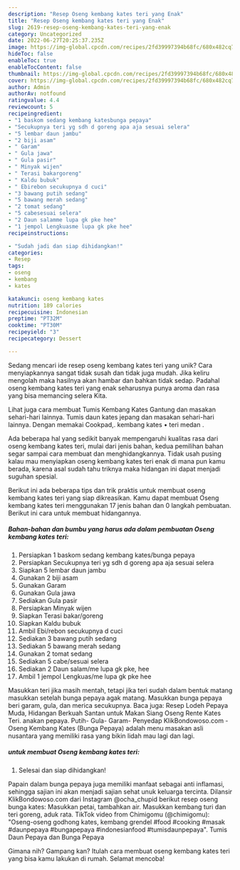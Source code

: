 ```yaml
---
description: "Resep Oseng kembang kates teri yang Enak"
title: "Resep Oseng kembang kates teri yang Enak"
slug: 2619-resep-oseng-kembang-kates-teri-yang-enak
category: Uncategorized
date: 2022-06-27T20:25:37.235Z
image: https://img-global.cpcdn.com/recipes/2fd39997394b68fc/680x482cq70/oseng-kembang-kates-teri-foto-resep-utama.jpg
hideToc: false
enableToc: true
enableTocContent: false
thumbnail: https://img-global.cpcdn.com/recipes/2fd39997394b68fc/680x482cq70/oseng-kembang-kates-teri-foto-resep-utama.jpg
cover: https://img-global.cpcdn.com/recipes/2fd39997394b68fc/680x482cq70/oseng-kembang-kates-teri-foto-resep-utama.jpg
author: Admin
authorAv: notfound
ratingvalue: 4.4
reviewcount: 5
recipeingredient:
- "1 baskom sedang kembang katesbunga pepaya"
- "Secukupnya teri yg sdh d goreng apa aja sesuai selera"
- "5 lembar daun jambu"
- "2 biji asam"
- " Garam"
- " Gula jawa"
- " Gula pasir"
- " Minyak wijen"
- " Terasi bakargoreng"
- " Kaldu bubuk"
- " Ebirebon secukupnya d cuci"
- "3 bawang putih sedang"
- "5 bawang merah sedang"
- "2 tomat sedang"
- "5 cabesesuai selera"
- "2 Daun salamme lupa gk pke hee"
- "1 jempol Lengkuasme lupa gk pke hee"
recipeinstructions:

- "Sudah jadi dan siap dihidangkan!"
categories:
- Resep
tags:
- oseng
- kembang
- kates

katakunci: oseng kembang kates 
nutrition: 189 calories
recipecuisine: Indonesian
preptime: "PT32M"
cooktime: "PT30M"
recipeyield: "3"
recipecategory: Dessert

---
```





Sedang mencari ide resep oseng kembang kates teri yang unik? Cara menyiapkannya sangat tidak susah dan tidak juga mudah. Jika keliru mengolah maka hasilnya akan hambar dan bahkan tidak sedap. Padahal oseng kembang kates teri yang enak seharusnya punya aroma dan rasa yang bisa memancing selera Kita.





Lihat juga cara membuat Tumis Kembang Kates Gantung dan masakan sehari-hari lainnya. Tumis daun kates jepang dan masakan sehari-hari lainnya. Dengan memakai Cookpad,. kembang kates • teri medan .

Ada beberapa hal yang sedikit banyak mempengaruhi kualitas rasa dari oseng kembang kates teri, mulai dari jenis bahan, kedua pemilihan bahan segar sampai cara membuat dan menghidangkannya. Tidak usah pusing kalau mau menyiapkan oseng kembang kates teri enak di mana pun kamu berada, karena asal sudah tahu triknya maka hidangan ini dapat menjadi suguhan spesial.






Berikut ini ada beberapa tips dan trik praktis untuk membuat oseng kembang kates teri yang siap dikreasikan. Kamu dapat membuat Oseng kembang kates teri menggunakan 17 jenis bahan dan 0 langkah pembuatan. Berikut ini cara untuk membuat hidangannya.

<!--inarticleads1-->

##### Bahan-bahan dan bumbu yang harus ada dalam pembuatan Oseng kembang kates teri:

1. Persiapkan 1 baskom sedang kembang kates/bunga pepaya
1. Persiapkan Secukupnya teri yg sdh d goreng apa aja sesuai selera
1. Siapkan 5 lembar daun jambu
1. Gunakan 2 biji asam
1. Gunakan  Garam
1. Gunakan  Gula jawa
1. Sediakan  Gula pasir
1. Persiapkan  Minyak wijen
1. Siapkan  Terasi bakar/goreng
1. Siapkan  Kaldu bubuk
1. Ambil  Ebi/rebon secukupnya d cuci
1. Sediakan 3 bawang putih sedang
1. Sediakan 5 bawang merah sedang
1. Gunakan 2 tomat sedang
1. Sediakan 5 cabe/sesuai selera
1. Sediakan 2 Daun salam/me lupa gk pke, hee
1. Ambil 1 jempol Lengkuas/me lupa gk pke hee


Masukkan teri jika masih mentah, tetapi jika teri sudah dalam bentuk matang masukkan setelah bunga pepaya agak matang. Masukkan bunga pepaya beri garam, gula, dan merica secukupnya. Baca juga: Resep Lodeh Pepaya Muda, Hidangan Berkuah Santan untuk Makan Siang Oseng Rente Kates Teri. anakan pepaya. Putih- Gula- Garam- Penyedap KlikBondowoso.com - Oseng Kembang Kates (Bunga Pepaya) adalah menu masakan asli nusantara yang memiliki rasa yang bikin lidah mau lagi dan lagi. 

<!--inarticleads2-->

#####  untuk membuat Oseng kembang kates teri:


1. Selesai dan siap dihidangkan!

Papain dalam bunga pepaya juga memiliki manfaat sebagai anti inflamasi, sehingga sajian ini akan menjadi sajian sehat unuk keluarga tercinta. Dilansir KlikBondowoso.com dari Instagram @ocha_chupid berikut resep oseng bunga kates: Masukkan petai, tambahkan air. Masukkan kembang turi dan teri goreng, aduk rata. TikTok video from Chimigomu (@chimigomu): &#34;Oseng-oseng godhong kates, kembang grendel #food #cooking #masak #daunpepaya #bungapepaya #indonesianfood #tumisdaunpepaya&#34;. Tumis Daun Pepaya dan Bunga Pepaya 

Gimana nih? Gampang kan? Itulah cara membuat oseng kembang kates teri yang bisa kamu lakukan di rumah. Selamat mencoba!

